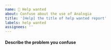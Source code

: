 ```yaml
---
name: 🥺 Help wanted
about: Confuse about the use of Analogia
title: '[Help] the title of help wanted report'
labels: help wanted
assignees: ''
---
```


#### Describe the problem you confuse
